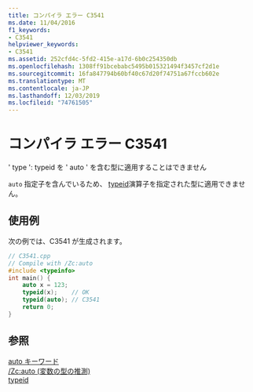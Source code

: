 ```yaml
---
title: コンパイラ エラー C3541
ms.date: 11/04/2016
f1_keywords:
- C3541
helpviewer_keywords:
- C3541
ms.assetid: 252cfd4c-5fd2-415e-a17d-6b0c254350db
ms.openlocfilehash: 1308ff91bcebabc5495b015321494f3457cf2d1e
ms.sourcegitcommit: 16fa847794b60bf40c67d20f74751a67fccb602e
ms.translationtype: MT
ms.contentlocale: ja-JP
ms.lasthandoff: 12/03/2019
ms.locfileid: "74761505"
---
```

# <a name="compiler-error-c3541"></a>コンパイラ エラー C3541

' type ': typeid を ' auto ' を含む型に適用することはできません

`auto` 指定子を含んでいるため、 [typeid](../../extensions/typeid-cpp-component-extensions.md)演算子を指定された型に適用できません。

## <a name="example"></a>使用例

次の例では、C3541 が生成されます。

```cpp
// C3541.cpp
// Compile with /Zc:auto
#include <typeinfo>
int main() {
    auto x = 123;
    typeid(x);    // OK
    typeid(auto); // C3541
    return 0;
}
```

## <a name="see-also"></a>参照

[auto キーワード](../../cpp/auto-keyword.md)<br/>
[/Zc:auto (変数の型の推測)](../../build/reference/zc-auto-deduce-variable-type.md)<br/>
[typeid](../../extensions/typeid-cpp-component-extensions.md)
